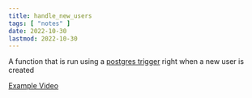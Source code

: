 ```yaml
---
title: handle_new_users
tags: [ "notes" ]
date: 2022-10-30
lastmod: 2022-10-30
---
```

A function that is run using a [postgres trigger](https://www.postgresql.org/docs/current/plpgsql-trigger.html) right when a new user is created

[Example Video](https://egghead.io/lessons/supabase-use-supabase-to-subscribe-to-database-events-with-postgres-triggers)